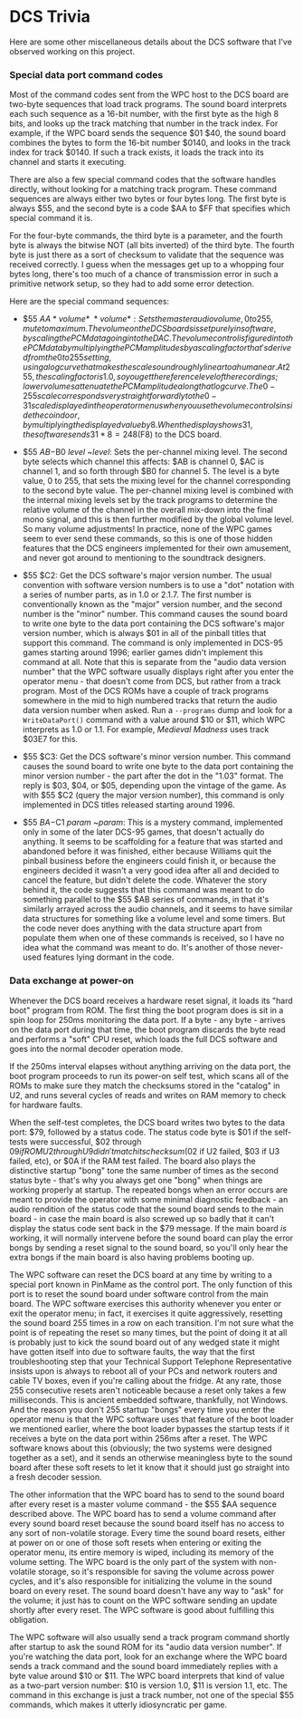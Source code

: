 # DCS Trivia

Here are some other miscellaneous details about the DCS software that
I've observed working on this project.

### Special data port command codes

Most of the command codes sent from the WPC host to the DCS board are
two-byte sequences that load track programs.  The sound board interprets
each such sequence as a 16-bit number, with the first byte as the high
8 bits, and looks up the track matching that number in the track index.
For example, if the WPC board sends the sequence $01 $40, the sound
board combines the bytes to form the 16-bit number $0140, and looks
in the track index for track $0140.  If such a track exists, it loads
the track into its channel and starts it executing.

There are also a few special command codes that the software handles
directly, without looking for a matching track program.  These command
sequences are always either two bytes or four bytes long.  The first
byte is always $55, and the second byte is a code $AA to $FF that
specifies which special command it is.

For the four-byte commands, the third byte is a parameter, and the
fourth byte is always the bitwise NOT (all bits inverted) of the third
byte.  The fourth byte is just there as a sort of checksum to validate
that the sequence was received correctly.  I guess when the messages
get up to a whopping four bytes long, there's too much of a chance of
transmission error in such a primitive network setup, so they had
to add some error detection.

Here are the special command sequences:

* $55 $AA *volume* ~*volume*: Sets the master audio volume, 0 to 255,
mute to maximum.  The volume on the DCS boards is set purely in
software, by scaling the PCM data going into the DAC.   The volume
control is figured into the PCM data by multiplying the PCM amplitudes
by a scaling factor that's derived from the 0 to 255 setting, using a
log curve that makes the scale sound roughly linear to a human ear.
At 255, the scaling factor is 1.0, so you get the reference level of
the recordings; lower volumes attenuate the PCM amplitude along that
log curve.  The 0-255 scale corresponds very straightforwardly to the
0-31 scale displayed in the operator menus when you use the volume
controls inside the coin door, by multiplying the displayed value
by 8.  When the display shows 31, the software sends 31*8 = 248 ($F8)
to the DCS board.

* $55 $AB-$B0 *level* ~*level*: Sets the per-channel mixing level.
The second byte selects which channel this affects: $AB is channel 0,
$AC is channel 1, and so forth through $B0 for channel 5.  The level
is a byte value, 0 to 255, that sets the mixing level for the
channel corresponding to the second byte value.  The per-channel
mixing level is combined with the internal mixing levels set by
the track programs to determine the relative volume of the channel
in the overall mix-<zero-width space>down into the final mono signal, and this is
then further modified by the global volume level.  So many volume
adjustments!  In practice, none of the WPC games seem to ever send
these commands, so this is one of those hidden features
that the DCS engineers implemented for their own amusement, and
never got around to mentioning to the soundtrack designers.

* $55 $C2: Get the DCS software's major version number.  The usual
convention with software version numbers is to use a "dot" notation
with a series of number parts, as in 1.0 or 2.1.7.  The first number
is conventionally known as the "major" version number, and the second
number is the "minor" number.  This command causes the sound board to
write one byte to the data port containing the DCS software's major
version number, which is always $01 in all of the pinball titles that
support this command.  The command is only implemented in DCS-95 games
starting around 1996; earlier games didn't implement this command at
all.  Note that this is separate from the "audio data version number"
that the WPC software usually displays right after you enter the
operator menu - that doesn't come from DCS, but rather from a track
program.  Most of the DCS ROMs have a couple of track programs
somewhere in the mid to high numbered tracks that return the
audio data version number when asked.  Run a `--programs` dump
and look for a `WriteDataPort()` command with a value around $10
or $11, which WPC interprets as 1.0 or 1.1.  For example,
*Medieval Madness* uses track $03E7 for this.

* $55 $C3: Get the DCS software's minor version number.  This
command causes the sound board to write one byte to the data
port containing the minor version number - the part after the
dot in the "1.03" format.  The reply is $03, $04, or $05, depending
upon the vintage of the game.  As with $55 $C2 (query the major
version number), this command is only implemented in DCS titles
released starting around 1996.

* $55 $BA-$C1 *param* ~*param*: This is a mystery command, implemented
only in some of the later DCS-95 games, that doesn't actually do
anything.  It seems to be scaffolding for a feature that was
started and abandoned before it was finished, either because Williams
quit the pinball business before the engineers could finish it, or
because the engineers decided it wasn't a very good idea after all and
decided to cancel the feature, but didn't delete the code.  Whatever
the story behind it, the code suggests that this command was meant to
do something parallel to the $55 $AB series of commands, in that
it's similarly arrayed across the audio channels, and it seems to have
similar data structures for something like a volume level and some
timers.  But the code never does anything with the data structure
apart from populate them when one of these commands is received, so I
have no idea what the command was meant to do.  It's another of
those never-used features lying dormant in the code.


### Data exchange at power-on

Whenever the DCS board receives a hardware reset signal, it loads its
"hard boot" program from ROM.  The first thing the boot program does
is sit in a spin loop for 250ms monitoring the data port.  If a
byte - any byte - arrives on the data port during that time, the
boot program discards the byte read and performs a "soft" CPU reset,
which loads the full DCS software and goes into the normal decoder
operation mode.

If the 250ms interval elapses without anything arriving on the data
port, the boot program proceeds to run its power-on self test, which
scans all of the ROMs to make sure they match the checksums stored in
the "catalog" in U2, and runs several cycles of reads and writes on
RAM memory to check for hardware faults.

When the self-test completes, the DCS board writes two bytes to the
data port: $79, followed by a status code.  The status code byte is
$01 if the self-tests were successful, $02 through $09 if ROM U2
through U9 didn't match its checksum ($02 if U2 failed, $03 if U3
failed, etc), or $0A if the RAM test failed.  The board also plays the
distinctive startup "bong" tone the same number of times as the second
status byte - that's why you always get one "bong" when things are
working properly at startup.  The repeated bongs when an error occurs
are meant to provide the operator with some minimal diagnostic
feedback - an audio rendition of the status code that the sound board
sends to the main board - in case the main board is also screwed up so
badly that it can't display the status code sent back in the $79
message.  If the main board *is* working, it will normally intervene
before the sound board can play the error bongs by sending a reset
signal to the sound board, so you'll only hear the extra bongs if
the main board is also having problems booting up.

The WPC software can reset the DCS board at any time by writing to a
special port known in PinMame as the control port.  The only function
of this port is to reset the sound board under software control from
the main board.  The WPC software exercises this authority whenever
you enter or exit the operator menu; in fact, it exercises it quite
aggressively, resetting the sound board 255 times in a row on each
transition.  I'm not sure what the point is of repeating the reset so
many times, but the point of doing it at all is probably just to kick
the sound board out of any wedged state it might have gotten itself
into due to software faults, the way that the first troubleshooting
step that your Technical Support Telephone Representative insists upon
is always to reboot all of your PCs and network routers and cable TV
boxes, even if you're calling about the fridge.  At any rate, those
255 consecutive resets aren't noticeable because a reset only takes a
few milliseconds.  This is ancient embedded software, thankfully, not
Windows.  And the reason you don't 255 startup "bongs" every time you
enter the operator menu is that the WPC software uses that feature of
the boot loader we mentioned earlier, where the boot loader bypasses
the startup tests if it receives a byte on the data port within 256ms
after a reset.  The WPC software knows about this (obviously; the two
systems were designed together as a set), and it sends an otherwise
meaningless byte to the sound board after these soft resets to let it
know that it should just go straight into a fresh decoder session.

The other information that the WPC board has to send to the sound
board after every reset is a master volume command - the $55 $AA
sequence described above.  The WPC board has to send a volume command
after every sound board reset because the sound board itself has no
access to any sort of non-volatile storage.  Every time the sound
board resets, either at power on or one of those soft resets when
entering or exiting the operator menu, its entire memory is wiped,
including its memory of the volume setting.  The WPC board is the only
part of the system with non-volatile storage, so it's responsible for
saving the volume across power cycles, and it's also responsible for
initializing the volume in the sound board on every reset.  The sound
board doesn't have any way to "ask" for the volume; it just has to
count on the WPC software sending an update shortly after every reset.
The WPC software is good about fulfilling this obligation.

The WPC software will also usually send a track program command
shortly after startup to ask the sound ROM for its "audio data version
number".  If you're watching the data port, look for an exchange where
the WPC board sends a track command and the sound board immediately
replies with a byte value around $10 or $11.  The WPC board interprets
that kind of value as a two-part version number: $10 is version 1.0,
$11 is version 1.1, etc.  The command in this exchange is just a track
number, not one of the special $55 commands, which makes it utterly
idiosyncratic per game.


